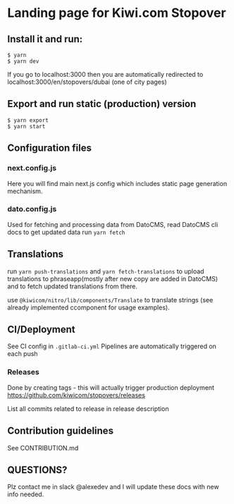 # Landing page for Kiwi.com Stopover

## Install it and run:

```
$ yarn
$ yarn dev
```

If you go to localhost:3000 then you are automatically redirected to localhost:3000/en/stopovers/dubai (one of city pages)

## Export and run static (production) version

```
$ yarn export
$ yarn start
```

## Configuration files

### next.config.js

Here you will find main next.js config which includes static page generation mechanism.

### dato.config.js

Used for fetching and processing data from DatoCMS, read DatoCMS cli docs
to get updated data run `yarn fetch`

## Translations

run `yarn push-translations` and `yarn fetch-translations` to upload translations to phraseapp(mostly after new copy are added in DatoCMS) and to fetch updated translations from there.

use `@kiwicom/nitro/lib/components/Translate` to translate strings (see already implemented ccomponent for usage examples).

## CI/Deployment

See CI config in `.gitlab-ci.yml`
Pipelines are automatically triggered on each push

### Releases

Done by creating tags - this will actually trigger production deployment
https://github.com/kiwicom/stopovers/releases

List all commits related to release in release description

## Contribution guidelines

See CONTRIBUTION.md

## QUESTIONS?

Plz contact me in slack @alexedev and I will update these docs with new info needed.
